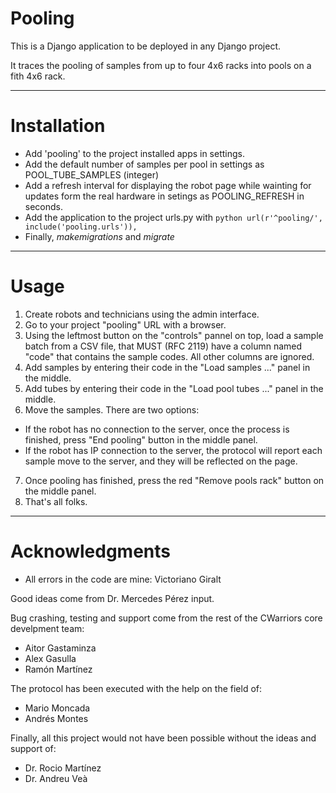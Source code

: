 # Pooling

This is a Django application to be deployed in any Django project.

It traces the pooling of samples from up to four 4x6 racks into pools on a fith 4x6 rack.

--------------
# Installation

- Add 'pooling' to the project installed apps in settings.
- Add the default number of samples per pool in settings as POOL_TUBE_SAMPLES (integer)
- Add a refresh interval for displaying the robot page while wainting for updates form the real hardware in setings as POOLING_REFRESH in seconds.
- Add the application to the project urls.py with
      ```python
      url(r'^pooling/', include('pooling.urls')),
      ```
- Finally, _makemigrations_ and _migrate_

--------------
# Usage

1. Create robots and technicians using the admin interface.
2. Go to your project "pooling" URL with a browser.
3. Using the leftmost button on the "controls" pannel on top, load a sample batch from a CSV file, that MUST (RFC 2119) have a column named "code" that contains the sample codes. All other columns are ignored.
4. Add samples by entering their code in the "Load samples ..." panel in the middle.
5. Add tubes by entering their code in the "Load pool tubes ..." panel in the middle.
6. Move the samples. There are two options:
  - If the robot has no connection to the server, once the process is finished, press "End pooling" button in the middle panel.
  - If the robot has IP connection to the server, the protocol will report each sample move to the server, and they will be reflected on the page.
7. Once pooling has finished, press the red "Remove pools rack" button on the middle panel.
8. That's all folks.

--------------
# Acknowledgments

- All errors in the code are mine: Victoriano Giralt

Good ideas come from Dr. Mercedes Pérez input.

Bug crashing, testing and support come from the rest of the CWarriors core develpment team:

- Aitor Gastaminza
- Alex Gasulla
- Ramón Martínez

The protocol has been executed with the help on the field of:

- Mario Moncada
- Andrés Montes

Finally, all this project would not have been possible without the ideas and support of:

- Dr. Rocio Martínez
- Dr. Andreu Veà

